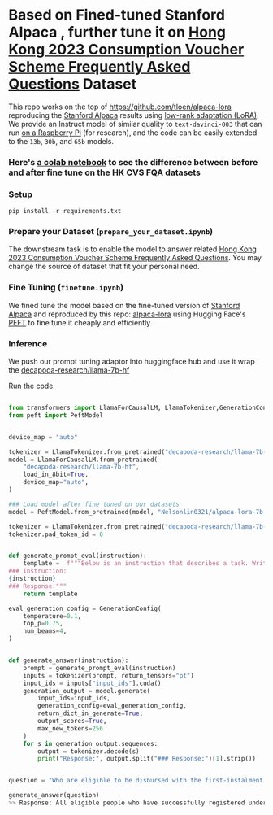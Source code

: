 # Based on Fined-tuned <a herf="https://github.com/tatsu-lab/stanford_alpaca" target="_blank">Stanford Alpaca </a>, further tune it on <a href="https://www.consumptionvoucher.gov.hk/public/pdf/2023cvs/FAQ-2023_en.pdf" target="_blank">Hong Kong 2023 Consumption Voucher Scheme Frequently Asked Questions</a> Dataset

This repo works on the top of https://github.com/tloen/alpaca-lora reproducing the [Stanford Alpaca](https://github.com/tatsu-lab/stanford_alpaca) results using [low-rank adaptation (LoRA)](https://arxiv.org/pdf/2106.09685.pdf).
We provide an Instruct model of similar quality to `text-davinci-003` that can run [on a Raspberry Pi](https://twitter.com/miolini/status/1634982361757790209) (for research),
and the code can be easily extended to the `13b`, `30b`, and `65b` models.

### Here's [a colab notebook](https://colab.research.google.com/drive/156_XkkJc4-jFXebBg1VqETIi8VHhjFUY?usp=sharing) to see the difference between before and after fine tune on the HK CVS FQA datasets

### Setup

```
pip install -r requirements.txt
```

### Prepare your Dataset (`prepare_your_dataset.ipynb`)

The downstream task is to enable the model to answer related <a href="https://www.consumptionvoucher.gov.hk/public/pdf/2023cvs/FAQ-2023_en.pdf" target="_blank">Hong Kong 2023 Consumption Voucher Scheme Frequently Asked Questions</a>. You may change the source of dataset that fit your personal need.

### Fine Tuning (`finetune.ipynb`)

We fined tune the model based on the fine-tuned version of [Stanford Alpaca](https://github.com/tatsu-lab/stanford_alpaca) and reproduced by this repo: [alpaca-lora](https://github.com/tloen/alpaca-lora) using Hugging Face's [PEFT](https://github.com/huggingface/peft) to fine tune it cheaply and efficiently.

### Inference

We push our prompt tuning adaptor into huggingface hub and use it wrap the [decapoda-research/llama-7b-hf](https://huggingface.co/decapoda-research/llama-7b-hf)

Run the code

```python

from transformers import LlamaForCausalLM, LlamaTokenizer,GenerationConfig
from peft import PeftModel


device_map = "auto"

tokenizer = LlamaTokenizer.from_pretrained("decapoda-research/llama-7b-hf")
model = LlamaForCausalLM.from_pretrained(
    "decapoda-research/llama-7b-hf",
    load_in_8bit=True,
    device_map="auto",
)

### Load model after fine tuned on our datasets
model = PeftModel.from_pretrained(model, "Nelsonlin0321/alpaca-lora-7b-tuned-on-hk-cvs-fqa")

tokenizer = LlamaTokenizer.from_pretrained("decapoda-research/llama-7b-hf")
tokenizer.pad_token_id = 0


def generate_prompt_eval(instruction):
    template =  f"""Below is an instruction that describes a task. Write a response that appropriately completes the request.
### Instruction:
{instruction}
### Response:"""
    return template

eval_generation_config = GenerationConfig(
    temperature=0.1,
    top_p=0.75,
    num_beams=4,
)


def generate_answer(instruction):
    prompt = generate_prompt_eval(instruction)
    inputs = tokenizer(prompt, return_tensors="pt")
    input_ids = inputs["input_ids"].cuda()
    generation_output = model.generate(
        input_ids=input_ids,
        generation_config=eval_generation_config,
        return_dict_in_generate=True,
        output_scores=True,
        max_new_tokens=256
    )
    for s in generation_output.sequences:
        output = tokenizer.decode(s)
        print("Response:", output.split("### Response:")[1].strip())


question = "Who are eligible to be disbursed with the first-instalment voucher of $1,500 on 16 April?"

generate_answer(question)
>> Response: All eligible people who have successfully registered under 2022 CVS and met the relevant eligibility criteria will be disbursed with the first-instalment voucher of $1,500 on 16 April.

```
